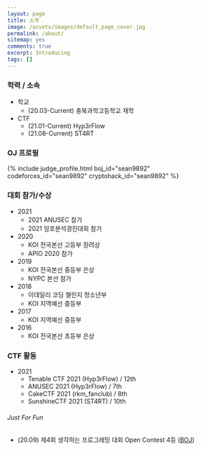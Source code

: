 ```yaml
---
layout: page
title: 소개
image: /assets/images/default_page_cover.jpg
permalink: /about/
sitemap: yes
comments: true
excerpt: Introducing
tags: []
---
```


### 학력 / 소속

- 학교
  - (20.03-Current) 충북과학고등학교 재학
- CTF
  - (21.01-Current) Hyp3rFlow
  - (21.08-Current) ST4RT

### OJ 프로필

{% include judge_profile.html boj_id="sean9892" codeforces_id="sean9892" cryptohack_id="sean9892" %}

### 대회 참가/수상

- 2021
  - 2021 ANUSEC 참가
  - 2021 암호분석경진대회 참가
- 2020
  - KOI 전국본선 고등부 장려상
  - APIO 2020 참가
- 2019
  - KOI 전국본선 중등부 은상
  - NYPC 본선 참가
- 2018
  - 이데일리 코딩 챌린지 청소년부
  - KOI 지역예선 중등부
- 2017
  - KOI 지역예선 중등부
- 2016
  - KOI 전국본선 초등부 은상

### CTF 활동

- 2021
  - Tenable CTF 2021 (Hyp3rFlow) / 12th
  - ANUSEC 2021 (Hyp3rFlow) / 7th
  - CakeCTF 2021 (rkm_fanclub) / 8th
  - SunshineCTF 2021 (ST4RT) / 10th

###### Just For Fun

- (20.09) 제4회 생각하는 프로그래밍 대회 Open Contest 4등 ([BOJ](https://www.acmicpc.net/contest/view/542))

